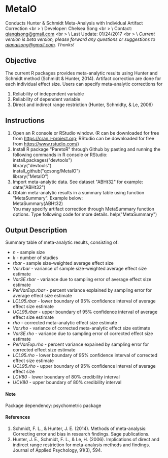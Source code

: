 # MetaIO 

Conducts Hunter & Schmidt Meta-Analysis with Individual Artifact Correction <br \> \\
Developer: Chelsea Song <br \> \\
Contact: qianqisong@gmail.com <br \> \\
Last Update: 01/24/2017 <br \> \\
*Current version is beta version, please forward any questions or suggestions to qianqisong@gmail.com. Thanks!*

## Objective ##

The current R packages provides meta-analytic results using Hunter and Schmidt method (Schmidt & Hunter, 2014). Artifact correction are done for each individual effect size. Users can specify meta-analytic corrections for 
1. Reliability of independent variable <br />
2. Reliability of dependent variable <br />
3. Direct and indirect range restriction (Hunter, Schmidty, & Le, 2006) <br /> 

## Instructions ##

1. Open an R console or RStudio window. (R can be downloaded for free from https://cran.r-project.org; RStudio can be downloaded for free from https://www.rstudio.com/)
2. Install R package "ParetoR" through Github by pasting and running the following commands in R console or RStudio:
   install.packages("devtools") <br />
   library("devtools") <br />
   install_github("qcsong/MetaIO") <br />
   library("MetaIO") <br />
3. Import meta-analytic data. See dataset "ABHt32" for example: <br />
   data("ABHt32") <br />
4. Obtain meta-analytic results in a summary table using function "MetaSummary". Example below: <br />
   MetaSummary(ABHt32) <br />
   You may specify artifact correction through MetaSummary function options. Type following code for more details.
   help("MetaSummary") 
 
## Output Description ##

Summary table of meta-analytic results, consisting of:
* *n* - sample size  
* *k* - number of studies
* *rbar* - sample size-weighted average effect size
* *Var.rbar* - variance of sample size-weighted average effect size estimate
* *VarSE.rbar* - variance due to sampling error of average effect size estimate
* *PerVarExp.rbar* - percent variance explained by sampling error for average effect size estimate
* *LCL95.rbar* - lower boundary of 95% confidence interval of average effect size estimate
* *UCL95.rbar* - upper boundary of 95% confidence interval of average effect size estimate
* *rho* - corrected meta-analytic effect size estimate
* *Var.rho* - variance of corrected meta-analytic effect size estimate
* *VarSE.rho* - variance due to sampling error of corrected effect size estimate
* *PerVarExp.rho* - percent variance expained by sampling error for corrected effect size estimate
* *LCL95.rho* - lower boundary of 95% confidence interval of corrected effect size estimate
* *UCL95.rho* - upper boundary of 95% confidence interval of average effect size  
* *LCV80* - lower boundary of 80% credibility interval 
* *UCV80* - upper boundary of 80% credibility interval

#### Note ####

Package dependency: psychometric package

#### References ####

1. Schmidt, F. L., & Hunter, J. E. (2014). Methods of meta-analysis: Correcting error and bias in research findings. Sage publications.
2. Hunter, J. E., Schmidt, F. L., & Le, H. (2006). Implications of direct and indirect range restriction for meta-analysis methods and findings. Journal of Applied Psychology, 91(3), 594.
